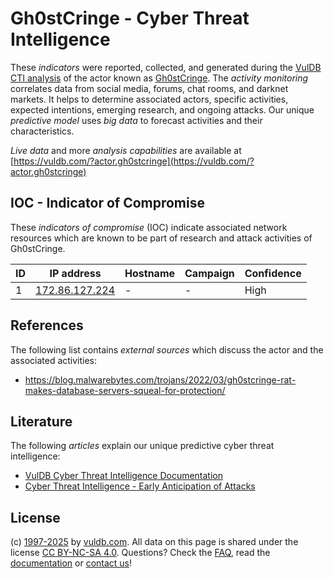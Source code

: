# Gh0stCringe - Cyber Threat Intelligence

These _indicators_ were reported, collected, and generated during the [VulDB CTI analysis](https://vuldb.com/?kb.cti) of the actor known as [Gh0stCringe](https://vuldb.com/?actor.gh0stcringe). The _activity monitoring_ correlates data from social media, forums, chat rooms, and darknet markets. It helps to determine associated actors, specific activities, expected intentions, emerging research, and ongoing attacks. Our unique _predictive model_ uses _big data_ to forecast activities and their characteristics.

_Live data_ and more _analysis capabilities_ are available at [https://vuldb.com/?actor.gh0stcringe](https://vuldb.com/?actor.gh0stcringe)

## IOC - Indicator of Compromise

These _indicators of compromise_ (IOC) indicate associated network resources which are known to be part of research and attack activities of Gh0stCringe.

ID | IP address | Hostname | Campaign | Confidence
-- | ---------- | -------- | -------- | ----------
1 | [172.86.127.224](https://vuldb.com/?ip.172.86.127.224) | - | - | High

## References

The following list contains _external sources_ which discuss the actor and the associated activities:

* https://blog.malwarebytes.com/trojans/2022/03/gh0stcringe-rat-makes-database-servers-squeal-for-protection/

## Literature

The following _articles_ explain our unique predictive cyber threat intelligence:

* [VulDB Cyber Threat Intelligence Documentation](https://vuldb.com/?kb.cti)
* [Cyber Threat Intelligence - Early Anticipation of Attacks](https://www.scip.ch/en/?labs.20201022)

## License

(c) [1997-2025](https://vuldb.com/?kb.changelog) by [vuldb.com](https://vuldb.com/?kb.about). All data on this page is shared under the license [CC BY-NC-SA 4.0](https://creativecommons.org/licenses/by-nc-sa/4.0/). Questions? Check the [FAQ](https://vuldb.com/?kb.faq), read the [documentation](https://vuldb.com/?kb) or [contact us](https://vuldb.com/?contact)!

